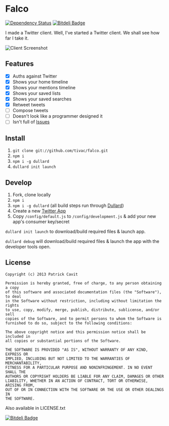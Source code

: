 Falco
=======
[![Dependency Status](https://gemnasium.com/tivac/falco.png)](https://gemnasium.com/tivac/falco)
[![Bitdeli Badge](https://d2weczhvl823v0.cloudfront.net/tivac/falco/trend.png)](https://bitdeli.com/free "Bitdeli Badge")

I made a Twitter client. Well, I've started a Twitter client. We shall see how far I take it.

![Client Screenshot](http://tivac.com/images/falco.png)

## Features ##

- [x] Auths against Twitter
- [x] Shows your home timeline
- [x] Shows your mentions timeline
- [x] Shows your saved lists
- [x] Shows your saved searches
- [x] Retweet tweets
- [ ] Compose tweets
- [ ] Doesn't look like a programmer designed it
- [ ] Isn't full of [Issues](https://github.com/tivac/falco/issues?state=open)

## Install ##

1. `git clone git://github.com/tivac/falco.git`
1. `npm i`
1. `npm i -g dullard`
1. `dullard init launch`

## Develop ##

1. Fork, clone locally
1. `npm i`
1. `npm i -g dullard` (all build steps run through [Dullard](https://github.com/tivac/dullard))
1. Create a new [Twitter App](https://dev.twitter.com/apps/new)
1. Copy `/config/default.js` to `/config/development.js` & add your new app's consumer key/secret

`dullard init launch` to download/build required files & launch app.
    
`dullard debug` will download/build required files & launch the app with the developer tools open.

## License ##

```
Copyright (c) 2013 Patrick Cavit

Permission is hereby granted, free of charge, to any person obtaining a copy
of this software and associated documentation files (the "Software"), to deal
in the Software without restriction, including without limitation the rights
to use, copy, modify, merge, publish, distribute, sublicense, and/or sell
copies of the Software, and to permit persons to whom the Software is
furnished to do so, subject to the following conditions:

The above copyright notice and this permission notice shall be included in
all copies or substantial portions of the Software.

THE SOFTWARE IS PROVIDED "AS IS", WITHOUT WARRANTY OF ANY KIND, EXPRESS OR
IMPLIED, INCLUDING BUT NOT LIMITED TO THE WARRANTIES OF MERCHANTABILITY,
FITNESS FOR A PARTICULAR PURPOSE AND NONINFRINGEMENT. IN NO EVENT SHALL THE
AUTHORS OR COPYRIGHT HOLDERS BE LIABLE FOR ANY CLAIM, DAMAGES OR OTHER
LIABILITY, WHETHER IN AN ACTION OF CONTRACT, TORT OR OTHERWISE, ARISING FROM,
OUT OF OR IN CONNECTION WITH THE SOFTWARE OR THE USE OR OTHER DEALINGS IN
THE SOFTWARE.
```

Also available in LICENSE.txt


[![Bitdeli Badge](https://d2weczhvl823v0.cloudfront.net/tivac/falco/trend.png)](https://bitdeli.com/free "Bitdeli Badge")


